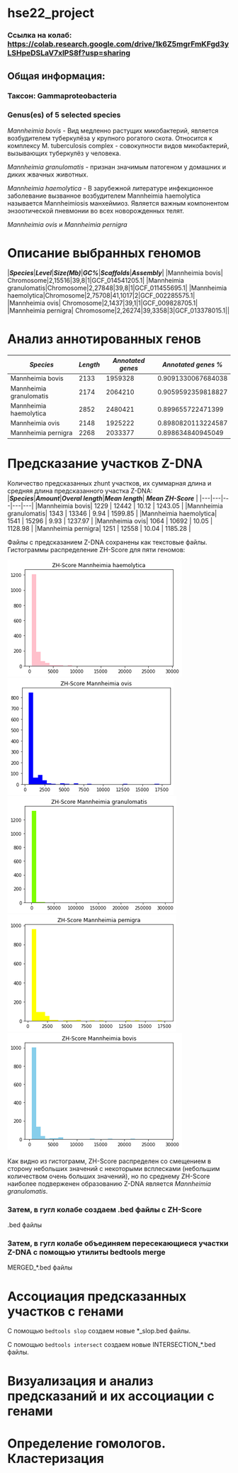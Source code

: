 # hse22_project

### Ссылка на колаб: https://colab.research.google.com/drive/1k6Z5mgrFmKFgd3yLSHpeDSLaV7xlPS8f?usp=sharing
## Общая информация:
### Таксон: Gammaproteobacteria
### Genus(es) of 5 selected species
*Mannheimia bovis* - Вид медленно растущих микобактерий, является возбудителем туберкулёза у крупного рогатого скота. Относится к комплексу M. tuberculosis complex - совокупности видов микобактерий, вызывающих туберкулёз у человека.

*Mannheimia granulomatis* - признан значимым патогеном у домашних и диких жвачных животных.

*Mannheimia haemolytica* - В зарубежной литературе инфекционное заболевание вызванное возбудителем Mannheimia haemolytica называется Mannheimiosis манхеймиоз. Является важным компонентом энзоотической пневмонии во всех новорожденных телят.

*Mannheimia ovis*  и *Mannheimia pernigra* 
# Описание выбранных геномов

|***Species***|***Level***|***Size(Mb)***|***GC%***|***Scaffolds***|***Assembly***|
|Mannheimia bovis| Chromosome|2,15516|39,8|1|GCF_014541205.1|
|Mannheimia granulomatis|Chromosome|2,27848|39,8|1|GCF_011455695.1|
|Mannheimia haemolytica|Chromosome|2,75708|41,1017|2|GCF_002285575.1|
|Mannheimia ovis| Chromosome|2,1437|39,1|1|GCF_009828705.1|
|Mannheimia pernigra|  Chromosome|2,26274|39,3358|3|GCF_013378015.1||

# Анализ аннотированных генов  

|***Species***|***Length***|***Annotated genes***|***Annotated genes %***|
|---|---|---|---|
|Mannheimia bovis| 2133 | 1959328 | 0.9091330067684038 |
|Mannheimia granulomatis| 2174 | 2064210 | 0.9059592359818827 |
|Mannheimia haemolytica| 2852 | 2480421 | 0.899655722471399 |
|Mannheimia ovis| 2148 | 1925222 | 0.8980820113224587 |
|Mannheimia pernigra| 2268 | 2033377 | 0.898634840945049 |

# Предсказание участков Z-DNA
Количество предсказанных zhunt участков, их суммарная длина и средняя длина предсказанного участка Z-DNA:  
|***Species***|***Amount***|***Overal length***|***Mean length***| ***Mean ZH-Score*** |
|---|---|---|---|---|
|Mannheimia bovis| 1229 | 12442 | 10.12 | 1243.05 |
|Mannheimia granulomatis| 1343 | 13346 | 9.94 | 1599.85 |
|Mannheimia haemolytica| 1541 | 15296 | 9.93 | 1237.97 |
|Mannheimia ovis| 1064 | 10692 | 10.05 | 1128.98 |
|Mannheimia pernigra| 1251 | 12558 | 10.04 | 1185.28 |

Файлы с предсказанием Z-DNA сохранены как текстовые файлы.
Гистограммы распределение ZH-Score для пяти геномов:  
  
  
![](https://github.com/shaggy99999/hse22_project/blob/main/pictures/z1.png)
![](https://github.com/shaggy99999/hse22_project/blob/main/pictures/z2.png)
![](https://github.com/shaggy99999/hse22_project/blob/main/pictures/z3.png)
![](https://github.com/shaggy99999/hse22_project/blob/main/pictures/z4.png)
![](https://github.com/shaggy99999/hse22_project/blob/main/pictures/z5.png)
  
  
Как видно из гистограмм, ZH-Score распределен со смещением в сторону небольших значений с некоторыми всплесками (небольшим количеством очень больших значений), но по среднему ZH-Score наиболее подверженен образованию Z-DNA является *Mannheimia granulomatis*.  
  
 ### Затем, в гугл колабе создаем .bed файлы с ZH-Score
.bed файлы 

 ### Затем, в гугл колабе объединяем пересекающиеся участки Z-DNA с помощью утилиты bedtools merge
 
MERGED_\*.bed файлы  

# Ассоциация предсказанных участков с генами
С помощью ```bedtools slop``` создаем новые *_slop.bed файлы.

С помощью ```bedtools intersect``` создаем новые INTERSECTION_\*.bed файлы.
# Визуализация и анализ предсказаний и их ассоциации с генами
# Определение гомологов. Кластеризация
